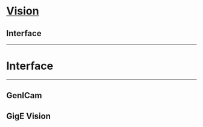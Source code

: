 # [Vision](https://github.com/liuwake/Vision)
## Interface
----
# Interface
----
## GenICam

## GigE Vision
